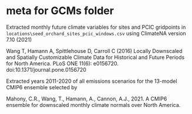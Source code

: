 # meta for GCMs folder

Extracted monthly future climate variables for sites and PCIC gridpoints in `locations\seed_orchard_sites_pcic_windows.csv` using ClimateNA version 7.10 (2021)

Wang T, Hamann A, Spittlehouse D, Carroll C (2016) Locally Downscaled and Spatially Customizable Climate Data for Historical and Future Periods for North America. PLoS ONE 11(6): e0156720. doi:10.1371/journal.pone.0156720 

Extracted years 2011-2020 of all emissions scenarios for the 13-model CMIP6 ensemble selected by 

Mahony, C.R., Wang, T., Hamann, A., Cannon, A.J., 2021. A CMIP6 ensemble for downscaled monthly climate normals over North America.

